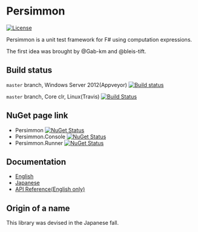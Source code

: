 # Persimmon

[![License][license-image]][license-url]

Persimmon is a unit test framework for F# using computation expressions.

The first idea was brought by @Gab-km and @bleis-tift.

## Build status

``master`` branch, Windows Server 2012(Appveyor) [![Build status](https://ci.appveyor.com/api/projects/status/89d7837yqc2kg8lt/branch/master?svg=true)](https://ci.appveyor.com/project/pocketberserker/persimmon/branch/master)

``master`` branch, Core clr, Linux(Travis) [![Build Status](https://travis-ci.org/persimmon-projects/Persimmon.svg?branch=master)](https://travis-ci.org/persimmon-projects/Persimmon)

## NuGet page link

* Persimmon [![NuGet Status](http://img.shields.io/nuget/v/Persimmon.svg?style=flat)](https://www.nuget.org/packages/Persimmon/)
* Persimmon.Console [![NuGet Status](http://img.shields.io/nuget/v/Persimmon.Console.svg?style=flat)](https://www.nuget.org/packages/Persimmon.Console/)
* Persimmon.Runner [![NuGet Status](http://img.shields.io/nuget/v/Persimmon.Runner.svg?style=flat)](https://www.nuget.org/packages/Persimmon.Runner/)

## Documentation

* [English](http://persimmon-projects.github.io/Persimmon/)
* [Japanese](http://persimmon-projects.github.io/Persimmon/ja/)
* [API Reference(English only)](http://persimmon-projects.github.io/Persimmon/reference/)

## Origin of a name

This library was devised in the Japanese fall.

[license-url]: https://github.com/persimmon-projects/Persimmon/blob/master/LICENSE
[license-image]: https://img.shields.io/github/license/persimmon-projects/Persimmon.svg

